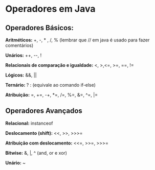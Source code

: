 # Operadores em Java

## Operadores Básicos:

**Aritméticos:** +, -, * , /, % (lembrar que // em java é usado para fazer comentários)

**Unários:** ++, --, !

**Relacionais de comparação e igualdade:** <, >,<=, >=, ==, !=

**Lógicos:** &&, ||

**Ternário:** ? : (equivale ao comando if-else)

**Atribuição:** =, +=, -+, *=, /=, %=, &=, ^=, |=

## Operadores Avançados

**Relacional:** instanceof

**Deslocamento (shift):** <<, >>, >>>=

**Atribuição com deslocamento:** <<=, >>=, >>>=

**Bitwise:** &, |, ^ (and, or e xor)

**Unário:** ~

